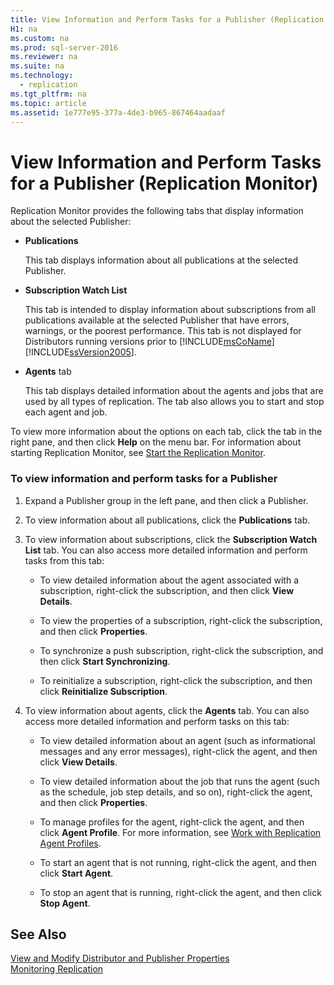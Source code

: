 ```yaml
---
title: View Information and Perform Tasks for a Publisher (Replication Monitor)
H1: na
ms.custom: na
ms.prod: sql-server-2016
ms.reviewer: na
ms.suite: na
ms.technology: 
  - replication
ms.tgt_pltfrm: na
ms.topic: article
ms.assetid: 1e777e95-377a-4de3-b965-867464aadaaf
---
```

# View Information and Perform Tasks for a Publisher (Replication Monitor)
  Replication Monitor provides the following tabs that display information about the selected Publisher:  
  
-   **Publications**  
  
     This tab displays information about all publications at the selected Publisher.  
  
-   **Subscription Watch List**  
  
     This tab is intended to display information about subscriptions from all publications available at the selected Publisher that have errors, warnings, or the poorest performance. This tab is not displayed for Distributors running versions prior to [!INCLUDE[msCoName](../../Token/Other/msCoName_md.md)] [!INCLUDE[ssVersion2005](../../Token/Other/ssVersion2005_md.md)].  
  
-   **Agents** tab  
  
     This tab displays detailed information about the agents and jobs that are used by all types of replication. The tab also allows you to start and stop each agent and job.  
  
 To view more information about the options on each tab, click the tab in the right pane, and then click **Help** on the menu bar. For information about starting Replication Monitor, see [Start the Replication Monitor](../../Topics/TopicNameNotContainA/Start-the-Replication-Monitor.md).  
  
### To view information and perform tasks for a Publisher  
  
1.  Expand a Publisher group in the left pane, and then click a Publisher.  
  
2.  To view information about all publications, click the **Publications** tab.  
  
3.  To view information about subscriptions, click the **Subscription Watch List** tab. You can also access more detailed information and perform tasks from this tab:  
  
    -   To view detailed information about the agent associated with a subscription, right\-click the subscription, and then click **View Details**.  
  
    -   To view the properties of a subscription, right\-click the subscription, and then click **Properties**.  
  
    -   To synchronize a push subscription, right\-click the subscription, and then click **Start Synchronizing**.  
  
    -   To reinitialize a subscription, right\-click the subscription, and then click **Reinitialize Subscription**.  
  
4.  To view information about agents, click the **Agents** tab. You can also access more detailed information and perform tasks on this tab:  
  
    -   To view detailed information about an agent \(such as informational messages and any error messages\), right\-click the agent, and then click **View Details**.  
  
    -   To view detailed information about the job that runs the agent \(such as the schedule, job step details, and so on\), right\-click the agent, and then click **Properties**.  
  
    -   To manage profiles for the agent, right\-click the agent, and then click **Agent Profile**. For more information, see [Work with Replication Agent Profiles](../../Topics/TopicNameNotContainA/Work-with-Replication-Agent-Profiles.md).  
  
    -   To start an agent that is not running, right\-click the agent, and then click **Start Agent**.  
  
    -   To stop an agent that is running, right\-click the agent, and then click **Stop Agent**.  
  
## See Also  
 [View and Modify Distributor and Publisher Properties](../../Topics/TopicNameNotContainA/View-and-Modify-Distributor-and-Publisher-Properties.md)   
 [Monitoring Replication](../../Topics/TopicNameNotContainA/Monitoring-Replication.md)  
  
  